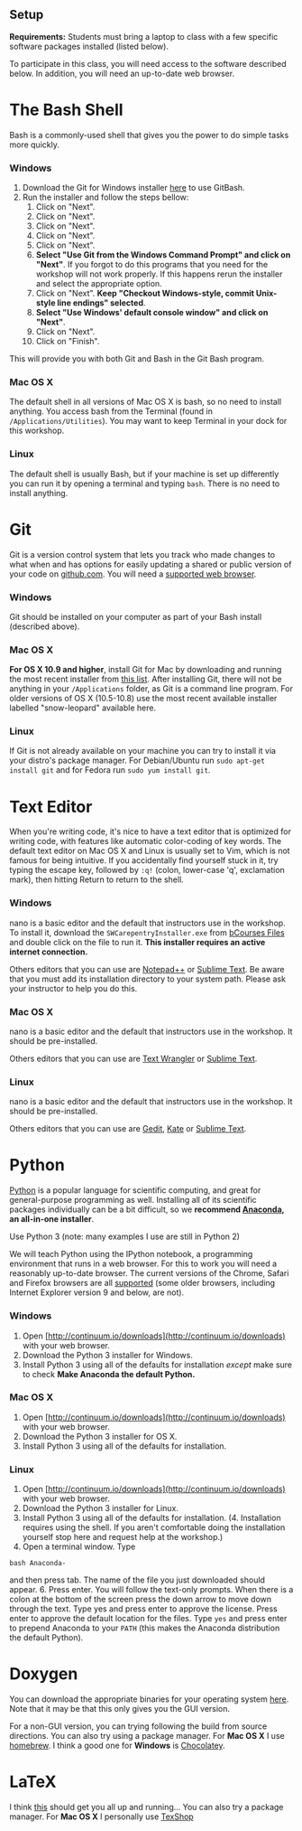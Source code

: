 ## Setup

**Requirements:** Students must bring a laptop to class with a few specific software packages installed (listed below).

To participate in this class, you will need access to the software described below. In addition, you will need an up-to-date web browser.


# The Bash Shell

Bash is a commonly-used shell that gives you the power to do simple tasks more quickly.

### Windows

1. Download the Git for Windows installer [here](https://git-for-windows.github.io/) to use GitBash.
2. Run the installer and follow the steps bellow:
   1. Click on "Next".
   2. Click on "Next".
   3. Click on "Next".
   4. Click on "Next".
   5. Click on "Next".
   6. **Select "Use Git from the Windows Command Prompt" and click on "Next"**. If you forgot to do this programs that you need for the workshop will not work properly. If this happens rerun the installer and select the appropriate option.
   7. Click on "Next". **Keep "Checkout Windows-style, commit Unix-style line endings" selected**.
   8. **Select "Use Windows' default console window" and click on "Next"**.
   9. Click on "Next".
   10. Click on "Finish".

This will provide you with both Git and Bash in the Git Bash program.

### Mac OS X

The default shell in all versions of Mac OS X is bash, so no need to install anything. You access bash from the Terminal (found in `/Applications/Utilities`). You may want to keep Terminal in your dock for this workshop.

### Linux

The default shell is usually Bash, but if your machine is set up differently you can run it by opening a terminal and typing `bash`. There is no need to install anything.


# Git

Git is a version control system that lets you track who made changes to what when and has options for easily updating a shared or public version of your code on [github.com](github.com). You will need a [supported web browser](https://help.github.com/articles/supported-browsers/).

### Windows

Git should be installed on your computer as part of your Bash install (described above).

### Mac OS X

**For OS X 10.9 and higher**, install Git for Mac by downloading and running the most recent installer from [this list](https://sourceforge.net/projects/git-osx-installer/files/). After installing Git, there will not be anything in your `/Applications` folder, as Git is a command line program. For older versions of OS X (10.5-10.8) use the most recent available installer labelled "snow-leopard" available here.

### Linux

If Git is not already available on your machine you can try to install it via your distro's package manager. For Debian/Ubuntu run `sudo apt-get install git` and for Fedora run `sudo yum install git`.


# Text Editor

When you're writing code, it's nice to have a text editor that is optimized for writing code, with features like automatic color-coding of key words. The default text editor on Mac OS X and Linux is usually set to Vim, which is not famous for being intuitive. If you accidentally find yourself stuck in it, try typing the escape key, followed by `:q!` (colon, lower-case 'q', exclamation mark), then hitting Return to return to the shell.

### Windows

nano is a basic editor and the default that instructors use in the workshop. To install it, download the `SWCarepentryInstaller.exe` from [bCourses Files](https://bcourses.berkeley.edu/courses/1403581/files) and double click on the file to run it. **This installer requires an active internet connection.**

Others editors that you can use are [Notepad++](https://notepad-plus-plus.org/) or [Sublime Text](http://www.sublimetext.com/). Be aware that you must add its installation directory to your system path. Please ask your instructor to help you do this.

### Mac OS X

nano is a basic editor and the default that instructors use in the workshop. It should be pre-installed.

Others editors that you can use are [Text Wrangler](http://www.barebones.com/products/textwrangler/) or [Sublime Text](http://www.sublimetext.com/).

### Linux

nano is a basic editor and the default that instructors use in the workshop. It should be pre-installed.

Others editors that you can use are [Gedit](https://wiki.gnome.org/Apps/Gedit), [Kate](https://kate-editor.org/) or [Sublime Text](http://www.sublimetext.com/).


# Python

[Python](https://www.python.org/) is a popular language for scientific computing, and great for general-purpose programming as well. Installing all of its scientific packages individually can be a bit difficult, so we **recommend [Anaconda](https://www.continuum.io/why-anaconda), an all-in-one installer**.

Use Python 3 (note: many examples I use are still in Python 2)

We will teach Python using the IPython notebook, a programming environment that runs in a web browser. For this to work you will need a reasonably up-to-date browser. The current versions of the Chrome, Safari and Firefox browsers are all [supported](http://ipython.org/ipython-doc/2/install/install.html#browser-compatibility) (some older browsers, including Internet Explorer version 9 and below, are not).

### Windows

1. Open [http://continuum.io/downloads](http://continuum.io/downloads) with your web browser.
2. Download the Python 3 installer for Windows.
3. Install Python 3 using all of the defaults for installation *except* make sure to check **Make Anaconda the default Python.**

### Mac OS X

1. Open [http://continuum.io/downloads](http://continuum.io/downloads) with your web browser.
2. Download the Python 3 installer for OS X.
3. Install Python 3 using all of the defaults for installation.


### Linux

1. Open [http://continuum.io/downloads](http://continuum.io/downloads) with your web browser.
2. Download the Python 3 installer for  Linux.
3. Install Python 3 using all of the defaults for installation. (4. Installation requires using the shell. If you aren't comfortable doing the installation yourself stop here and request help at the workshop.)
5. Open a terminal window.
Type

 `bash Anaconda-`

and then press tab. The name of the file you just downloaded should appear.
6. Press enter. You will follow the text-only prompts. When there is a colon at the bottom of the screen press the down arrow to move down through the text. Type yes and press enter to approve the license. Press enter to approve the default location for the files. Type `yes` and press enter to prepend Anaconda to your `PATH` (this makes the Anaconda distribution the default Python).


# Doxygen

You can download the appropriate binaries for your operating system [here](https://www.stack.nl/~dimitri/doxygen/download.html). Note that it may be that this only gives you the GUI version.

For a non-GUI version, you can trying following the build from source directions. You can also try using a package manager. For **Mac OS X** I use [homebrew](https://brew.sh/). I think a good one for **Windows** is [Chocolatey](https://chocolatey.org/). 


# LaTeX

I think [this](https://latex-project.org/ftp.html) should get you all up and running... You can also try a package manager. For **Mac OS X** I personally use [TexShop](http://pages.uoregon.edu/koch/texshop/)

